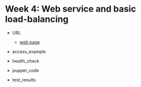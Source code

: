 # Week 4: Web service and basic load-balancing

* URL 
	* [web page](http://ftngmngsloadbalancer-1609241663.us-west-2.elb.amazonaws.com/) 

* access_example

* health_check

* puppet_code

* test_results
